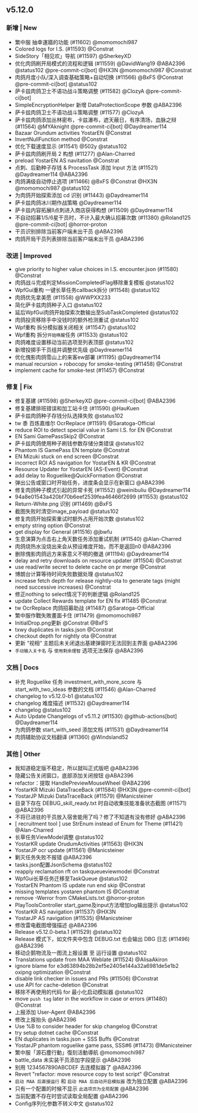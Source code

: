 ## v5.12.0

### 新增 | New

* 繁中服 抽幸運牆的功能 (#11602) @momomochi987
* Colored logs for I.S. (#11593) @Constrat
* SideStory「相见欢」导航 (#11597) @SherkeyXD
* 优化肉鸽刷开局模式的流程和逻辑 (#11559) @DavidWang19 @ABA2396 @status102 @pre-commit-ci[bot] @HX3N @momomochi987 @Constrat
* 肉鸽月度小队/深入调查基础策略+自动切换 (#11566) @BxFS @Constrat @pre-commit-ci[bot] @status102
* 萨卡兹肉鸽卫士不语功战斗策略调整 (#11582) @ClozyA @pre-commit-ci[bot]
* SimpleEncryptionHelper 新增 DataProtectionScope 参数 @ABA2396
* 萨卡兹肉鸽卫士不语功战斗策略调整 (#11577) @ClozyA
* 萨卡兹肉鸽添加丛林密布，卡兹瀑布，遮天蔽日，有序清场，血脉之辩 (#11564) @MYAknight @pre-commit-ci[bot] @Daydreamer114
* Bazaar Orundum activities YostarEN @Constrat
* InvertNullFunction method @Constrat
* 优化下载速度显示 (#11541) @502y @status102
* 萨卡兹肉鸽刷开局 2 构想 (#11277) @Alan-Charred
* preload YostarEN AS navitation @Constrat
* 点刺、后勤种子存钱 & ProcessTask 添加 Input 方法 (#11521) @Daydreamer114 @ABA2396
* 肉鸽满级自动停止选项 (#11466) @BxFS @Constrat @HX3N @momomochi987 @status102
* 为肉鸽开始探索添加 cd 识别 (#11443) @Daydreamer114
* 萨卡兹肉鸽冰川期作战策略 @Daydreamer114
* 萨卡兹内容拓展II点刺进入商店获得构想 (#11509) @Daydreamer114
* 不自动招募1/5/6星干员时，不计入最大确认招募次数 (#11380) @Roland125 @pre-commit-ci[bot] @horror-proton
* 干员识别排除当前客户端未出干员 @ABA2396
* 肉鸽开局干员列表排除当前客户端未出干员 @ABA2396

### 改进 | Improved

* give priority to higher value choices in I.S. encounter.json (#11580) @Constrat
* 肉鸽战斗完成判定MissionCompletedFlag移除重复模板 @status102
* WpfGui重构 一键长草任务callback拆分 (#11548) @status102
* 肉鸽优先拿美愿 (#11558) @WWPXX233
* 简化萨卡兹肉鸽种子入口 @status102
* 延后WpfGui肉鸽开始探索次数输出至SubTaskCompleted @status102
* 肉鸽投资移除手中没钱时的额外检测重试 @status102
* Wpf重构 拆分模拟器关闭相关 (#11547) @status102
* Wpf重构 拆分`开始唤醒`任务 (#11533) @status102
* 肉鸽难度设置移动当前选项至列表顶部 @status102
* 新增投掷手干员组并调整优先级 @Daydreamer114
* 优化傀影肉鸽雪山上的来客ew部署 (#11195) @Daydreamer114
* manual recursion + robocopy for smoke-testing (#11458) @Constrat
* implement cache for smoke-test (#11457) @Constrat

### 修复 | Fix

* 修复基建 (#11598) @SherkeyXD @pre-commit-ci[bot] @ABA2396
* 修复基建排班错误和加工站卡住 (#11590) @HauKuen
* 萨卡兹肉鸽种子存钱分队选择失败 @status102
* tw 黍 百炼嘉维尔 OcrReplace (#11591) @Saratoga-Official
* reduce ROI to detect special value in Sami I.S. for EN @Constrat
* EN Sami GamePassSkip2 @Constrat
* 萨卡兹肉鸽使用种子刷钱参数存储分类错误 @status102
* Phantom IS GamePass EN template @Constrat
* EN Mizuki stuck on end screen @Constrat
* incorrect ROI AS navigation for YostarEN & KR @Constrat
* Resource Updater for YostarEN (AS-Event) @Constrat
* add delay to Roguelike@QuickFormation @Constrat
* 弹出公告或窗口时开始任务，进度条会显示在新窗口 @ABA2396
* 修复肉鸽种子模式引起的异常卡死 (#11552) @weinibuliu @Daydreamer114
* 94a8e01543a420bf70b6eef2539fea46466f2699 (#11553) @status102
* Return-White.png 识别 (#11469) @BxFS
* 截图失败时清空image_payload @status102
* 修复肉鸽开始探索重试时额外占用开始次数 @status102
* empty string option @Constrat
* get display for General (#11516) @jbwfu
* 生息演算为点击右上角天数任务添加重试机制 (#11540) @Alan-Charred
* 肉鸽烧热水没烧出来会从预设难度开始，而不是返回n0 @ABA2396
* 删除傀影肉鸽远方来客意义不明的撤退 (#11194) @Daydreamer114
* delay and retry downloads on resource updater (#11504) @Constrat
* use read/write secret to delete cache on pr merge @Constrat
* 博朗台计算等待时间失败数据处理 @status102
* increase fetch depth for release nightly-ota to generate tags (might need successive increases) @Constrat
* 修正nothing to select情况下的判断逻辑 @Roland125
* update Collect Rewards template for EN fix #11485 @Constrat
* tw OcrReplace 肉鸽招募助战 (#11487) @Saratoga-Official
* 繁中服作戰失敗畫面卡住 (#11479) @momomochi987
* InitialDrop.png更新 @Constrat @BxFS
* txwy duplicates in tasks.json @Constrat
* checkout depth for nightly ota @Constrat
* 更新 “视相“ 主题后未关闭退出基建弹窗时无法回到主界面 @ABA2396
* `手动输入关卡名` 与  `使用剩余理智` 选项无法保存 @ABA2396

### 文档 | Docs

* 补充 Roguelike 任务 investment_with_more_score 与 start_with_two_ideas 参数的文档 (#11546) @Alan-Charred
* changelog to v5.12.0-b1 @status102
* changelog 难度描述 (#11532) @Daydreamer114
* changelog @status102
* Auto Update Changelogs of v5.11.2 (#11530) @github-actions[bot] @Daydreamer114
* 为肉鸽参数 start_with_seed 添加文档 (#11531) @Daydreamer114
* 肉鸽辅助协议文档翻译 (#11360) @Windsland52

### 其他 | Other

* 我知道稳定版不稳定，所以就叫正式版吧 @ABA2396
* 隐藏公告关闭窗口，底部添加关闭按钮 @ABA2396
* refactor：提取 HandlePreviewMouseWheel @ABA2396
* YostarKR Mizuki DataTraceBack (#11584) @HX3N @pre-commit-ci[bot]
* YostarJP Mizuki DataTraceBack (#11579) @Manicsteiner
* 目录下存在 DEBUG_skill_ready.txt 时自动收集技能准备状态截图 (#11571) @ABA2396
* 不将已进驻的干员放入宿舍能用了吗？修了不知道有没有修好 @ABA2396
* [ recruitment tool ] use StrEnum instead of Enum for Theme (#11421) @Alan-Charred
* 长草任务ViewModel调整 @status102
* YostarKR update OrudumActivities (#11563) @HX3N
* YostarJP ocr update (#11561) @Manicsteiner
* 剿灭任务失败不报错 @ABA2396
* tasks.json配置JsonSchema @status102
* reapply reclamation rft on taskqueueviewmodel @Constrat
* WpfGui长草任务迁移至TaskQueue @status102
* YostarEN Phantom IS update run end skip @Constrat
* missing templates yostaren phantom IS @Constrat
* remove -Werror from CMakeLists.txt @horror-proton
* PlayToolsController start_game及input方法增加log输出提示 @status102
* YostarKR AS navigation (#11537) @HX3N
* YostarJP AS navigation (#11535) @Manicsteiner
* 修改雷电截图增强描述 @ABA2396
* Release v5.12.0-beta.1 (#11529) @status102
* Release 模式下，如文件夹中包含 DEBUG.txt 也会输出 DBG 日志 (#11496) @ABA2396
* 移动企鹅物流及一图流上报设置 至 运行设置 @status102
* Translations update from MAA Weblate (#11524) @AlisaAkiron
* ignore blame for e3d63894b28b2ef5e2405e144a32a6981de5e1b2 oxipng optimization @Constrat
* disable link checker in issues and PRs (#11506) @Constrat
* use API for cache-deletion @Constrat
* 移除不再使用的代码 for 最小化启动模拟器 @status102
* move `push tag` later in the workflow in case or errors (#11480) @Constrat
* 上报添加 User-Agent @ABA2396
* 修改上报抬头 @ABA2396
* Use %B to consider header for skip changelog @Constrat
* try setup dotnet cache @Constrat
* EN duplicates in tasks.json + SSS Buffs @Constrat
* YostarJP phantom roguelike game pass, SSS#6 (#11473) @Manicsteiner
* 繁中服「源石塵行動」復刻活動導航 @momomochi987
* battle_data 未实装干员添加字段提示 @ABA2396
* 别用 1234567890ABCDEF 去连模拟器了 @ABA2396
* Revert "refactor: move resource copy to test script" @Constrat
* `启动 MAA 后直接运行` 和 `启动 MAA 后自动开启模拟器` 改为独立配置 @ABA2396
* 只有一个配置的时候不显示 `此选项页为全局配置` @ABA2396
* 当前配置不存在时尝试读取全局配置 @ABA2396
* Config序列化参数不转义中文 @status102

